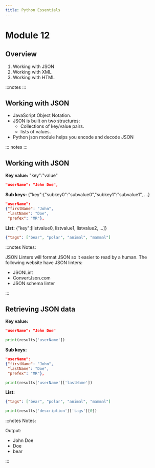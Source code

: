 ```yaml
---
title: Python Essentials
---
```


# Module 12

## Overview

1. Working with JSON
1. Working with XML
1. Working with HTML

:::notes
:::

## Working with JSON

- JavaScript Object Notation.
- JSON is built on two structures:
  - Collections of key/value pairs.
  - lists of values.
- Python json module helps you encode and decode JSON

::: notes
:::

## Working with JSON

**Key value:** "key":"value"

```json
"userName": "John Doe", 
```

**Sub keys:** {"key":{"subkey0":"subvalue0","subkey1":"subvalue1", …}

```json
"userName":
{"firstName": "John",
 "lastName": "Doe", 
 "prefex": "MR"},
```

**List:** {"key":[listvalue0, listvalue1, listvalue2, …]}

```json
{"tags": ["bear", "polar", "animal", "mammal"] 
```

:::notes
Notes:

JSON Linters will format JSON so it easier to read by a human. The following website have JSON linters:
- JSONLint
- ConvertJson.com
- JSON schema linter

:::

## Retrieving JSON data

**Key value:** 

```json
"userName": "John Doe" 
```

```python
print(results['userName'])
```

**Sub keys:** 

```json
"userName":
{"firstName": "John",
 "lastName": "Doe", 
 "prefex": "MR"},
```

```python
print(results['userName']['lastName'])
```

**List:** 

```json
{"tags": ["bear", "polar", "animal", "mammal"] 
```

```python
print(results['description']['tags'][0])
```

:::notes
Notes:

Output:
- John Doe
- Doe
- bear

:::